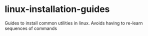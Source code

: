 # linux-installation-guides
Guides to install common utilities in linux. Avoids having to re-learn sequences of commands
